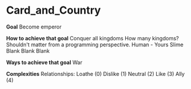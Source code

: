 # Card_and_Country

**Goal**
Become emperor

**How to achieve that goal**
Conquer all kingdoms
    How many kingdoms? Shouldn't matter from a programming perspective.
        Human - Yours
        Slime
        Blank
        Blank
        Blank

**Ways to achieve that goal**
War

**Complexities**
Relationships:
    Loathe (0)
    Dislike (1)
    Neutral (2)
    Like (3)
    Ally (4)


